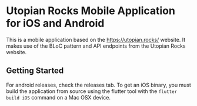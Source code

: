 # Utopian Rocks Mobile Application for iOS and Android

This is a mobile application based on the https://utopian.rocks/ website. It makes use of the BLoC pattern and API endpoints from the
Utopian Rocks website.

## Getting Started

For android releases, check the releases tab. To get an iOS binary, you must build the application from source using the flutter tool with the `flutter build iOS` command on a Mac OSX device.
